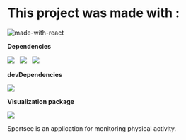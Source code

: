 
# This project was made with :

![made-with-react](https://user-images.githubusercontent.com/75996200/166201532-1a68d09e-7f75-4106-ba2c-ac047ccc4cc4.svg)

**Dependencies**

<img src="https://img.shields.io/badge/React-18.2.0-blue"/>&nbsp;&nbsp;
<img src="https://img.shields.io/badge/React--dom-18.2.0-blue"/>&nbsp;&nbsp;
<img src="https://img.shields.io/badge/React--Router--dom-6.10.0-blue"/>&nbsp;&nbsp;

**devDependencies**

<img src="https://img.shields.io/badge/Jsdoc-4.0.0-orange"/>

**Visualization package**

<img src="https://img.shields.io/badge/D3-7.6.1-red"/>


Sportsee is an application for monitoring physical activity.
